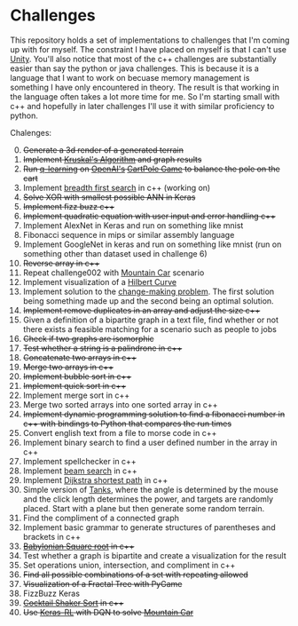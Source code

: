 # Challenges 

This repository holds a set of implementations to challenges that I'm coming up with for myself. The constraint I have placed on myself is that I can't use [Unity](https://unity3d.com/). You'll also notice that most of the c++ challenges are substantially easier than say the python or java challenges. This is because it is a language that I want to work on becuase memory management is something I have only encountered in theory. The result is that working in the language often takes a lot more time for me. So I'm starting small with c++ and hopefully in later challenges I'll use it with similar proficiency to python.

Chalenges:

0. <s>Generate a 3d render of a generated terrain</s>
1. <s>Implement [Kruskal's Algorithm](https://en.wikipedia.org/wiki/Kruskal%27s_algorithm) and graph results</s>
2. <s>Run [q-learning](https://en.wikipedia.org/wiki/Q-learning) on [OpenAI's](https://openai.com/) [CartPole Game](https://gym.openai.com/envs/CartPole-v0/) to balance the pole on the cart</s>
3. Implement [breadth first search](https://en.wikipedia.org/wiki/Breadth-first_search) in c++ (working on)
4. <s>Solve XOR with smallest possible ANN in Keras</s>
5. <s>Implement fizz buzz c++</s>
6. <s>Implement quadratic equation with user input and error handling c++</s>
7. Implement AlexNet in Keras and run on something like mnist
8. Fibonacci sequence in mips or similar assembly language
9. Implement GoogleNet in keras and run on something like mnist (run on something other than dataset used in challenge 6)
10. <s>Reverse array in c++</s>
11. Repeat challenge002 with [Mountain Car](https://gym.openai.com/envs/MountainCar-v0/) scenario
12. Implement visualization of a [Hilbert Curve](https://en.wikipedia.org/wiki/Hilbert_curve)
13. Implement solution to the [change-making problem](https://en.wikipedia.org/wiki/Change-making_problem). The first solution being something made up and the second being an optimal solution.
14. <s>Implement remove duplicates in an array and adjust the size c++</s>
15. Given a definition of a bipartite graph in a text file, find whether or not there exists a feasible matching for a scenario such as people to jobs
16. <s>Check if two graphs are isomorphic</s>
17. <s>Test whether a string is a palindrone in c++</s>
18. <s>Concatenate two arrays in c++</s>
19. <s>Merge two arrays in c++</s>
20. <s>Implement bubble sort in c++</s>
21. <s>Implement quick sort in c++</s>
22. Implement merge sort in c++
23. Merge two sorted arrays into one sorted array in c++ 
24. <s>Implement dynamic programming solution to find a fibonacci number in c++ with bindings to Python that compares the run times</s>
25. Convert english text from a file to morse code in c++
26. Implement binary search to find a user defined number in the array in c++
27. Implement spellchecker in c++
28. Implement [beam search](https://en.wikipedia.org/wiki/Beam_search) in c++
29. Implement [Dijkstra shortest path](https://en.wikipedia.org/wiki/Dijkstra%27s_algorithm) in c++ 
30. Simple version of [Tanks](https://static.giantbomb.com/uploads/original/0/81/268997-pockettanks.jpg), where the angle is determined by the mouse and the click length determines the power, and targets are randomly placed. Start with a plane but then generate some random terrain.
31. Find the compliment of a connected graph
32. Implement basic grammar to generate structures of parentheses and brackets in c++
33. <s>[Babylonian Square root](https://en.wikipedia.org/wiki/Methods_of_computing_square_roots#Babylonian_method) in c++</s>
34. Test whether a graph is bipartite and create a visualization for the result
35. Set operations union, intersection, and compliment in c++
36. <s>Find all possible combinations of a set with repeating allowed</s>
37. <s>Visualization of a Fractal Tree with PyGame</s>
38. FizzBuzz Keras
39. <s>[Cocktail Shaker Sort](https://en.wikipedia.org/wiki/Cocktail_shaker_sort) in c++</s>
40. <s>Use [Keras-RL](https://github.com/keras-rl/keras-rl) with DQN to solve [Mountain Car](https://gym.openai.com/envs/MountainCar-v0/) </s>
